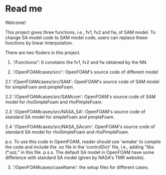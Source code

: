 # Read me

Welcome!

This project gives three functions, i.e., fv1, fv2 and fw, of SAM model.
To change SA model code to SAM model code, users can replace these functions by linear iinterpolation.

There are two floders in this project.

1. '/Functions/': It constains the fv1, fv2 and fw obtained by the NN. 

2. '/OpenFOAMcases/src/': OpenFOAM's source code of different model

2.1 '/OpenFOAMcases/src/SAM': OpenFOAM's source code of SAM model for simpleFoam and pimpleFoam.

2.2 '/OpenFOAMcases/src/SAMcom': OpenFOAM's source code of SAM model for rhoSimpleFoam and rhoPimpleFoam.

2.3 '/OpenFOAMcases/src/NASA_SA': OpenFOAM's source code of standard SA model for simpleFoam and pimpleFoam.

2.4 '/OpenFOAMcases/src/NASA_SAcom': OpenFOAM's source code of standard SA model for rhoSimpleFoam and rhoPimpleFoam.

p.s. To use this code in OpemFOAM, reader should use 'wmake' to compile the code and include the .so file in the 'controlDict' file, i.e., adding "libs (*.so);" in this file.
p.s.s. The default SA model in OpenFOAM have some difference with standard SA model (given by NASA's TMR website).

3. '/OpenFOAMcases/caseName': the setup files for different cases.
